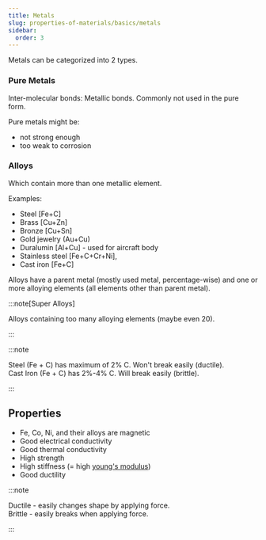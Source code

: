 ```yaml
---
title: Metals
slug: properties-of-materials/basics/metals
sidebar:
  order: 3
---
```


Metals can be categorized into 2 types.

### Pure Metals

Inter-molecular bonds: Metallic bonds. Commonly not used in the pure form.

Pure metals might be:

- not strong enough
- too weak to corrosion

### Alloys

Which contain more than one metallic element.

Examples:

- Steel [Fe+C]
- Brass [Cu+Zn]
- Bronze [Cu+Sn]
- Gold jewelry (Au+Cu)
- Duralumin [Al+Cu] - used for aircraft body
- Stainless steel [Fe+C+Cr+Ni],
- Cast iron [Fe+C]

Alloys have a parent metal (mostly used metal, percentage-wise) and one or more
alloying elements (all elements other than parent metal).

:::note[Super Alloys]

Alloys containing too many alloying elements (maybe even 20).

:::

:::note

Steel (Fe + C) has maximum of 2% C. Won't break easily (ductile).  
Cast Iron (Fe + C) has 2%-4% C. Will break easily (brittle).

:::

## Properties

- Fe, Co, Ni, and their alloys are magnetic
- Good electrical conductivity
- Good thermal conductivity
- High strength
- High stiffness (= high
  [young's modulus](/properties-of-materials/mechanical-properties/definitions/#youngs-modulus-aka-elastic-modulus))
- Good ductility

:::note

Ductile - easily changes shape by applying force.  
Brittle - easily breaks when applying force.

:::
